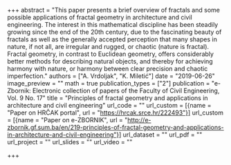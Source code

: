 +++
abstract = "This paper presents a brief overview of fractals and some possible applications of fractal geometry in architecture and civil engineering. The interest in this mathematical discipline has been steadily growing since the end of the 20th century, due to the fascinating beauty of fractals as well as the generally accepted perception that many shapes in nature, if not all, are irregular and rugged, or chaotic (nature is fractal). Fractal geometry, in contrast to Euclidean geometry, offers considerably better methods for describing natural objects, and thereby for achieving harmony with nature, or harmony between clear precision and chaotic imperfection."
authors = ["A. Vrdoljak", "K. Miletić"]
date = "2019-06-26"
image_preview = ""
math = true
publication_types = ["2"]
publication = "e-Zbornik: Electronic collection of papers of the Faculty of Civil Engineering, Vol. 9 No. 17"
title = "Principles of fractal geometry and applications in architecture and civil engineering"
url_code = ""
url_custom = [{name = "Paper on HRČAK portal", url = "https://hrcak.srce.hr/222493"}]
url_custom = [{name = "Paper on e-ZBORNIK", url = "http://e-zbornik.gf.sum.ba/en/219-principles-of-fractal-geometry-and-applications-in-architecture-and-civil-engineering"}]
url_dataset = ""
url_pdf = ""
url_project = ""
url_slides = ""
url_video = ""

+++

